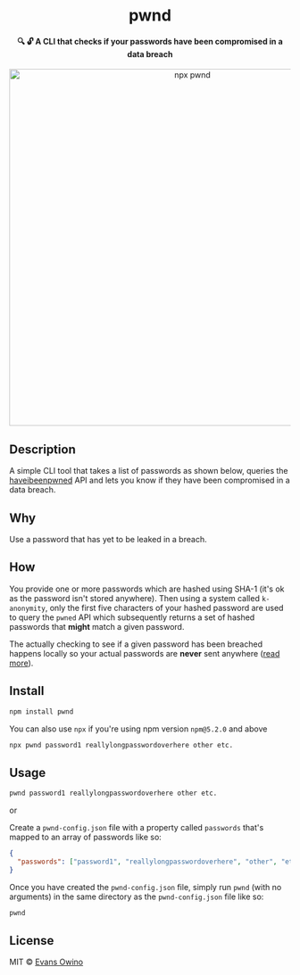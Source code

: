 <h1 align="center">
  pwnd
</h1>

<h4 align="center">
  🔍 🔓 A CLI that checks if your passwords have been compromised in a data breach
</h4>

<p align='center'>
<img src="https://user-images.githubusercontent.com/9787512/221374924-4b4755f2-2010-4753-9926-abbfe77398d0.gif" width='640' alt='npx pwnd' />
</p>

## Description

A simple CLI tool that takes a list of passwords as shown below, queries the [haveibeenpwned](https://haveibeenpwned.com/) API and lets you know if they have been compromised in a data breach.

## Why

Use a password that has yet to be leaked in a breach.

## How

You provide one or more passwords which are hashed using SHA-1 (it's ok as the password isn't stored anywhere).
Then using a system called `k-anonymity`, only the first five characters of your hashed password are used to query the
`pwned` API which subsequently returns a set of hashed passwords that **might** match a given password.

The actually checking to see if a given password has been breached happens locally so your actual passwords are **never**
sent anywhere ([read more](https://www.troyhunt.com/ive-just-launched-pwned-passwords-version-2)).


## Install

```bash
npm install pwnd
```

You can also use `npx` if you're using npm version `npm@5.2.0` and above

```bash
npx pwnd password1 reallylongpasswordoverhere other etc.
```

## Usage

```bash
pwnd password1 reallylongpasswordoverhere other etc.
```

or

Create a `pwnd-config.json` file with a property called `passwords` that's mapped to an array of passwords like so:

```json
{
  "passwords": ["password1", "reallylongpasswordoverhere", "other", "etc."]
}
```

Once you have created the `pwnd-config.json` file, simply run `pwnd` (with no arguments) in the same directory as the `pwnd-config.json` file like so:

```bash
pwnd
```

## License

MIT © [Evans Owino](https://github.com/eowino)
